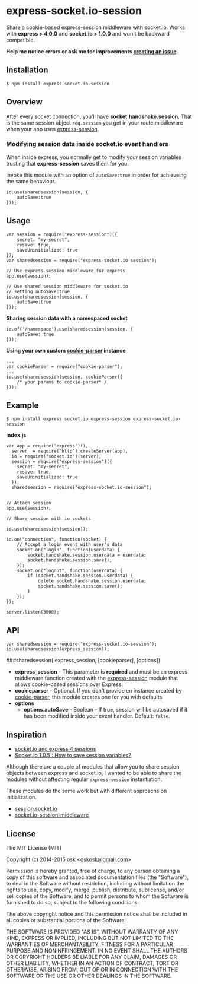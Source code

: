express-socket.io-session
=========================

Share a cookie-based express-session middleware with socket.io. Works with **express > 4.0.0** and **socket.io > 1.0.0** and won't be backward compatible.

**Help me notice errors or ask me for improvements [creating an issue](https://github.com/oskosk/express-socket.io-session/issues/new)**.


## Installation

```
$ npm install express-socket.io-session
```

## Overview

After every socket connection, you'll have **socket.handshake.session**.
That is the same session object `req.session` you get in your route middleware when your app
uses [express-session](https://www.npmjs.com/package/express-session).


### Modifying session data inside socket.io event handlers

When inside express, you normally get to modify your session variables trusting
that **express-session** saves them for you.

Invoke this module with an option of `autoSave:true` in order for achieveing the
same behaviour.

    io.use(sharedsession(session, {
        autoSave:true
    }));



## Usage

    var session = require("express-session")({
        secret: "my-secret",
        resave: true,
        saveUninitialized: true
    });
    var sharedsession = require("express-socket.io-session");
    
    // Use express-session middleware for express
    app.use(session);
    
    // Use shared session middleware for socket.io
    // setting autoSave:true
    io.use(sharedsession(session, {
        autoSave:true
    })); 

**Sharing session data with a namespaced socket**

    io.of('/namespace').use(sharedsession(session, {
        autoSave: true
    }));


**Using your own custom [cookie-parser](https://www.npmjs.com/package/cookie-parser) instance**
    
    ...
    var cookieParser = require("cookie-parser");
    ...
    io.use(sharedsession(session, cookieParser({
        /* your params to cookie-parser* /
    }));

## Example

```
$ npm install express socket.io express-session express-socket.io-session
```

**index.js**


    var app = require('express')(),
      server  = require("http").createServer(app),
      io = require("socket.io")(server),
      session = require("express-session")({
        secret: "my-secret",
        resave: true,
        saveUninitialized: true
      }),
      sharedsession = require("express-socket.io-session");


    // Attach session
    app.use(session);

    // Share session with io sockets

    io.use(sharedsession(session));

    io.on("connection", function(socket) {
        // Accept a login event with user's data
        socket.on("login", function(userdata) {
            socket.handshake.session.userdata = userdata;
            socket.handshake.session.save();
        });
        socket.on("logout", function(userdata) {
            if (socket.handshake.session.userdata) {
                delete socket.handshake.session.userdata;
                socket.handshake.session.save();
            }
        });        
    });

    server.listen(3000);

## API

    var sharedsession = require("express-socket.io-session");
    io.use(sharedsession(express_session));

###sharedsession( express_session, [cookieparser], [options])

* **express_session** - This parameter is **required** and must be an express middleware function created with the  [express-session](https://www.npmjs.org/package/express-session) module that allows cookie-based sessions over Express.
* **cookieparser** - Optional. If you don't provide en instance created by [cookie-parser](https://www.npmjs.org/package/cookie-parser), this module creates one for you with defaults.
* **options** 
  * **options.autoSave** - Boolean - If true, session will be autosaved if it has been modified
  inside your event handler. Default: `false`.

## Inspiration

* [socket.io and express 4 sessions](http://stackoverflow.com/questions/23494016/socket-io-and-express-4-sessions)
* [Socket.io 1.0.5 : How to save session variables?](http://stackoverflow.com/questions/24290699/socket-io-1-0-5-how-to-save-session-variables/24380110#24380110)

Although there are a couple of modules that allow you to share session objects between express and socket.io,
I wanted to be able to share the modules without affecting regular `express-session` instantiation.

These modules do the same work but with different approachs on initialization.

* [session.socket.io](https://www.npmjs.org/package/session.socket.io) 
* [socket.io-session-middleware](https://github.com/peerigon/socket.io-session-middleware) 


## License 

The MIT License (MIT)

Copyright (c) 2014-2015 osk &lt;oskosk@gmail.com&gt;

Permission is hereby granted, free of charge, to any person obtaining a copy
of this software and associated documentation files (the "Software"), to deal
in the Software without restriction, including without limitation the rights
to use, copy, modify, merge, publish, distribute, sublicense, and/or sell
copies of the Software, and to permit persons to whom the Software is
furnished to do so, subject to the following conditions:

The above copyright notice and this permission notice shall be included in all
copies or substantial portions of the Software.

THE SOFTWARE IS PROVIDED "AS IS", WITHOUT WARRANTY OF ANY KIND, EXPRESS OR
IMPLIED, INCLUDING BUT NOT LIMITED TO THE WARRANTIES OF MERCHANTABILITY,
FITNESS FOR A PARTICULAR PURPOSE AND NONINFRINGEMENT. IN NO EVENT SHALL THE
AUTHORS OR COPYRIGHT HOLDERS BE LIABLE FOR ANY CLAIM, DAMAGES OR OTHER
LIABILITY, WHETHER IN AN ACTION OF CONTRACT, TORT OR OTHERWISE, ARISING FROM,
OUT OF OR IN CONNECTION WITH THE SOFTWARE OR THE USE OR OTHER DEALINGS IN THE
SOFTWARE.


